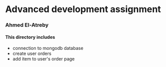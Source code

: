 # Advanced development assignment

### Ahmed El-Atreby

#### This directory includes
- connection to mongodb database 
- create user orders
- add item to user's order page
